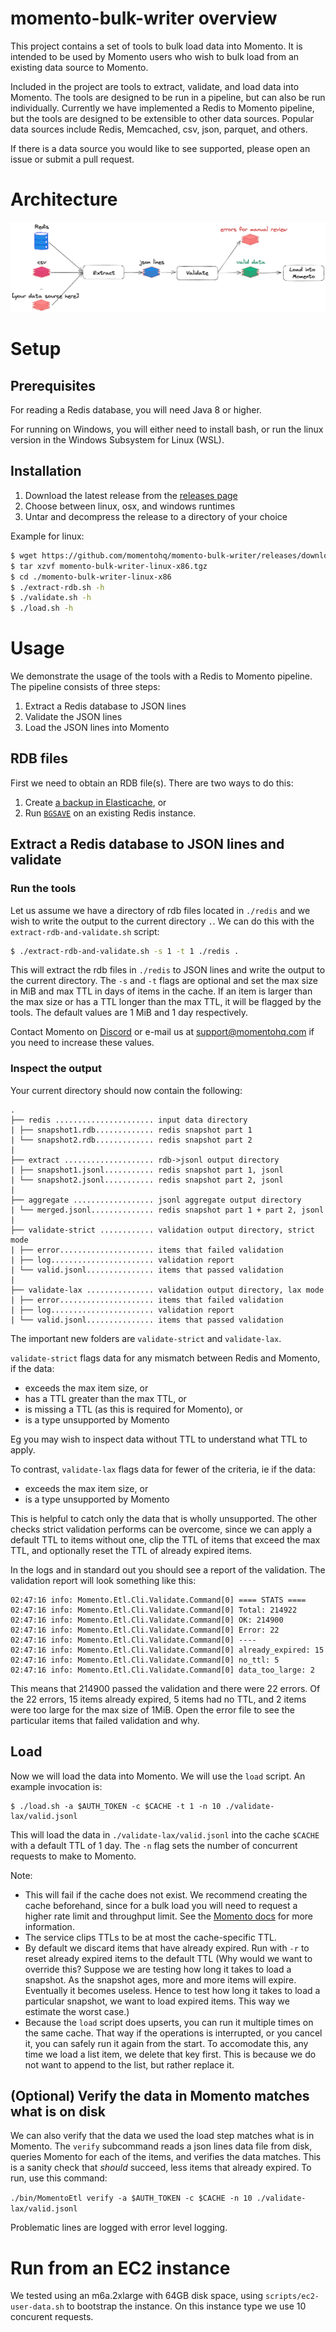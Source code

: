 # momento-bulk-writer overview

This project contains a set of tools to bulk load data into Momento. It is intended to be used by Momento users who wish to bulk load from an existing data source to Momento.

Included in the project are tools to extract, validate, and load data into Momento. The tools are designed to be run in a pipeline, but can also be run individually.
Currently we have implemented a Redis to Momento pipeline, but the tools are designed to be extensible to other data sources. Popular data sources include Redis, Memcached, csv, json, parquet, and others.

If there is a data source you would like to see supported, please open an issue or submit a pull request.

# Architecture

![architecture](./docs/momento-bulk-writer-arch-bg.png)

# Setup

## Prerequisites

For reading a Redis database, you will need Java 8 or higher.

For running on Windows, you will either need to install bash, or run the linux version in the Windows Subsystem for Linux (WSL).

## Installation

1. Download the latest release from the [releases page](https://github.com/momentohq/momento-bulk-writer/releases/)
2. Choose between linux, osx, and windows runtimes
3. Untar and decompress the release to a directory of your choice

Example for linux:

```bash
$ wget https://github.com/momentohq/momento-bulk-writer/releases/download/${version}/momento-bulk-writer-linux-x86.tgz
$ tar xzvf momento-bulk-writer-linux-x86.tgz
$ cd ./momento-bulk-writer-linux-x86
$ ./extract-rdb.sh -h
$ ./validate.sh -h
$ ./load.sh -h
```

# Usage

We demonstrate the usage of the tools with a Redis to Momento pipeline. The pipeline consists of three steps:

1. Extract a Redis database to JSON lines
2. Validate the JSON lines
3. Load the JSON lines into Momento

## RDB files

First we need to obtain an RDB file(s). There are two ways to do this:

1. Create [a backup in Elasticache](https://docs.aws.amazon.com/AmazonElastiCache/latest/red-ug/backups-manual.html), or
2. Run [`BGSAVE`](https://redis.io/commands/bgsave/) on an existing Redis instance.

## Extract a Redis database to JSON lines and validate

### Run the tools

Let us assume we have a directory of rdb files located in `./redis` and we wish to write the output to the current directory `.`. We can do this with the `extract-rdb-and-validate.sh` script:

```bash
$ ./extract-rdb-and-validate.sh -s 1 -t 1 ./redis .
```

This will extract the rdb files in `./redis` to JSON lines and write the output to the current directory. The `-s` and `-t` flags are optional and set the max size in MiB and max TTL in days of items in the cache. If an item is larger than the max size or has a TTL longer than the max TTL, it will be flagged by the tools. The default values are 1 MiB and 1 day respectively.

Contact Momento on [Discord](https://discord.com/invite/3HkAKjUZGq) or e-mail us at [support@momentohq.com](mailto:support@momentohq.com) if you need to increase these values.

### Inspect the output

Your current directory should now contain the following:

```
.
├── redis ...................... input data directory
| ├── snapshot1.rdb............. redis snapshot part 1
| └── snapshot2.rdb............. redis snapshot part 2
|
├── extract .................... rdb->jsonl output directory
| ├── snapshot1.jsonl........... redis snapshot part 1, jsonl
| └── snapshot2.jsonl........... redis snapshot part 2, jsonl
|
├── aggregate .................. jsonl aggregate output directory
| └── merged.jsonl.............. redis snapshot part 1 + part 2, jsonl
|
├── validate-strict ............ validation output directory, strict mode
| ├── error..................... items that failed validation
| ├── log....................... validation report
| └── valid.jsonl............... items that passed validation
|
├── validate-lax ............... validation output directory, lax mode
| ├── error..................... items that failed validation
| ├── log....................... validation report
| └── valid.jsonl............... items that passed validation
```

The important new folders are `validate-strict` and `validate-lax`.

`validate-strict` flags data for any mismatch between Redis and Momento, if the data:

- exceeds the max item size, or
- has a TTL greater than the max TTL, or
- is missing a TTL (as this is required for Momento), or
- is a type unsupported by Momento

Eg you may wish to inspect data without TTL to understand what TTL to apply.

To contrast, `validate-lax` flags data for fewer of the criteria, ie if the data:

- exceeds the max item size, or
- is a type unsupported by Momento

This is helpful to catch only the data that is wholly unsupported. The other checks strict validation performs can be overcome, since we can apply a default TTL to items without one, clip the TTL of items that exceed the max TTL, and optionally reset the TTL of already expired items.

In the logs and in standard out you should see a report of the validation. The validation report will look something like this:

```
02:47:16 info: Momento.Etl.Cli.Validate.Command[0] ==== STATS ====
02:47:16 info: Momento.Etl.Cli.Validate.Command[0] Total: 214922
02:47:16 info: Momento.Etl.Cli.Validate.Command[0] OK: 214900
02:47:16 info: Momento.Etl.Cli.Validate.Command[0] Error: 22
02:47:16 info: Momento.Etl.Cli.Validate.Command[0] ----
02:47:16 info: Momento.Etl.Cli.Validate.Command[0] already_expired: 15
02:47:16 info: Momento.Etl.Cli.Validate.Command[0] no_ttl: 5
02:47:16 info: Momento.Etl.Cli.Validate.Command[0] data_too_large: 2
```

This means that 214900 passed the validation and there were 22 errors. Of the 22 errors, 15 items already expired, 5 items had no TTL, and 2 items were too large for the max size of 1MiB. Open the error file to see the particular items that failed validation and why.

## Load

Now we will load the data into Momento. We will use the `load` script. An example invocation is:

```
$ ./load.sh -a $AUTH_TOKEN -c $CACHE -t 1 -n 10 ./validate-lax/valid.jsonl
```

This will load the data in `./validate-lax/valid.jsonl` into the cache `$CACHE` with a default TTL of 1 day. The `-n` flag sets the number of concurrent requests to make to Momento.

Note:

- This will fail if the cache does not exist. We recommend creating the cache beforehand, since for a bulk load you will need to request a higher rate limit and throughput limit. See the [Momento docs](https://docs.momentohq.com) for more information.
- The service clips TTLs to be at most the cache-specific TTL.
- By default we discard items that have already expired. Run with `-r` to reset already expired items to the default TTL (Why would we want to override this? Suppose we are testing how long it takes to load a snapshot. As the snapshot ages, more and more items will expire. Eventually it becomes useless. Hence to test how long it takes to load a particular snapshot, we want to load expired items. This way we estimate the worst case.)
- Because the `load` script does upserts, you can run it multiple times on the same cache. That way if the operations is interrupted, or you cancel it, you can safely run it again from the start. To accomodate this, any time we load a list item, we delete that key first. This is because we do not want to append to the list, but rather replace it.

## (Optional) Verify the data in Momento matches what is on disk

We can also verify that the data we used the load step matches what is in Momento. The `verify` subcommand reads a json lines data file from disk, queries Momento for each of the items, and verifies the data matches. This is a sanity check that _should_ succeed, less items that already expired. To run, use this command:

`./bin/MomentoEtl verify -a $AUTH_TOKEN -c $CACHE -n 10 ./validate-lax/valid.jsonl`

Problematic lines are logged with error level logging.

# Run from an EC2 instance

We tested using an m6a.2xlarge with 64GB disk space, using `scripts/ec2-user-data.sh` to bootstrap the instance. On this instance type we use 10 concurent requests.
